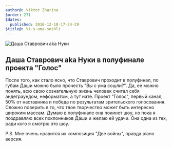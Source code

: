 ```yaml
---
author@: Viktor Zharina
$order: 271
$dates:
  published: 2016-12-10-17-24-29
$title@: Vi-s-uma-soshli
---
```

![Даша Ставрович aka Нуки](https://upload.wikimedia.org/wikipedia/commons/e/e8/Slot_Nookie_str.jpg)
## Даша Ставрович aka Нуки в полуфинале проекта "Голос"
После того, как стало ясно, что Ставрович проходит в полуфинал, по губам Даши можно было прочесть "Вы с ума сошли?". Да, ее можно понять, всю свою сознательную жизнь человек считал себя андеграундом, неформатом, а тут нате. Проект "Голос", первый канал, 50% от наставника и победа по результатам зрительского голосования. Сложно поверить в то, что твое творчество может быть интересно широким массам. Думаю в полуфинале она покинет шоу, но пока я поздравляю всех поклонников Даши и желаю ей удачи. Она одна из тех, ради кого я смотрю это шоу.

P.S. Мне очень нравится их композиция "Две войны", правда piano версия.
